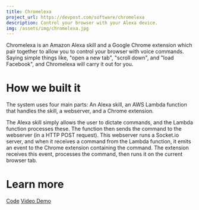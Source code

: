 ```yaml
---
title: Chromelexa
project_url: https://devpost.com/software/chromelexa
description: Control your browser with your Alexa device.
img: /assets/img/chromelexa.jpg
---
```


Chromelexa is an Amazon Alexa skill and a Google Chrome extension which pair together to allow you to control your browser with voice commands. Saying simple things like, "open a new tab", "scroll down", and "load Facebook", and Chromelexa will carry it out for you.

# How we built it
The system uses four main parts: An Alexa skill, an AWS Lambda function that handles the skill, a webserver, and a Chrome extension.

The Alexa skill simply allows the user to dictate commands, and the Lambda function processes these. The function then sends the command to the webserver (in a HTTP POST request). This webserver runs a Socket.io server, and when it receives a command from the Lambda function, it emits an event to the Chrome extension containing the command. The extension receives this event, processes the command, then runs it on the current browser tab.

# Learn more
<a href="https://github.com/Nedervino/HackUPC" class="button"><i class="fa fa-github"></i> Code</a>
<a href="https://www.youtube.com/watch?v=iCnNRsLW0ns" class="button"><i class="fa fa-video-camera"></i> Video Demo</a>
